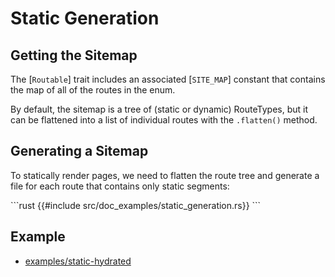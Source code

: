 # Static Generation

## Getting the Sitemap

The [`Routable`] trait includes an associated [`SITE_MAP`] constant that contains the map of all of the routes in the enum.

By default, the sitemap is a tree of (static or dynamic) RouteTypes, but it can be flattened into a list of individual routes with the `.flatten()` method.

## Generating a Sitemap

To statically render pages, we need to flatten the route tree and generate a file for each route that contains only static segments:

\```rust
{{#include src/doc_examples/static_generation.rs}}
\```

## Example

- [examples/static-hydrated](https://github.com/DioxusLabs/dioxus/tree/main/packages%2Ffullstack%2Fexamples%2Fstatic-hydrated)
